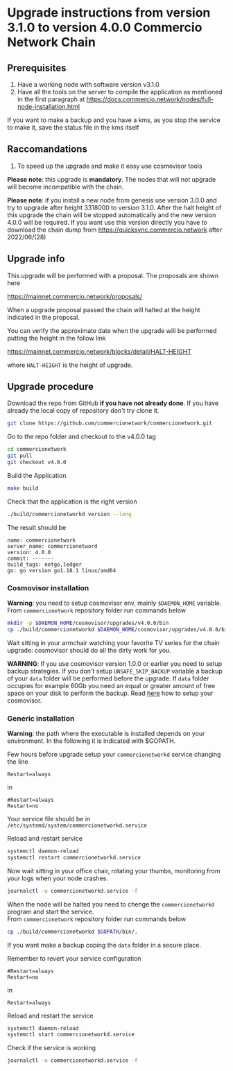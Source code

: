 # Upgrade instructions from version 3.1.0 to version 4.0.0 Commercio Network Chain 

## Prerequisites

1. Have a working node with software version v3.1.0
2. Have all the tools on the server to compile the application as mentioned in the first paragraph at https://docs.commercio.network/nodes/full-node-installation.html

If you want to make a backup and you have a kms, as you stop the service to make it, save the status file in the kms itself 

## Raccomandations

1. To speed up the upgrade and make it easy use cosmovisor tools


**Please note**: this upgrade is **mandatory**. The nodes that will not upgrade will become incompatible with the chain.

**Please note**: if you install a new node from genesis use version 3.0.0 and try to upgrade after height 3318000 to version 3.1.0. After the halt height of this upgrade the chain will be stopped automatically and the new version 4.0.0 will be required. If you want use this version directly you have to download the chain dump from https://quicksync.commercio.network after 2022/06/(28)

## Upgrade info

This upgrade will be performed with a proposal. The proposals are shown here

https://mainnet.commercio.network/proposals/

When a upgrade proposal passed the chain will halted at the height indicated in the proposal.

You can verify the approximate date when the upgrade will be performed putting the height in the follow link

https://mainnet.commercio.network/blocks/detail/HALT-HEIGHT

where `HALT-HEIGHT` is the height of upgrade.


## Upgrade procedure

Download the repo from GitHub **if you have not already done**. If you have already the local copy of repository don't try clone it.

```bash
git clone https://github.com/commercionetwork/commercionetwork.git
```

Go to the repo folder and checkout to the v4.0.0 tag

```bash
cd commercionetwork
git pull
git checkout v4.0.0
```

Build the Application

```bash
make build
```

Check that the application is the right version

```bash
./build/commercionetworkd version --long
```

The result should be

```
name: commercionetwork
server_name: commercionetword
version: 4.0.0
commit: -------
build_tags: netgo,ledger
go: go version go1.18.1 linux/amd64
```


### Cosmovisor installation

**Warning**: you need to setup cosmovisor env, mainly `$DAEMON_HOME` variable.
From `commercionetwork` repository folder run commands below

```bash
mkdir -p $DAEMON_HOME/cosmovisor/upgrades/v4.0.0/bin
cp ./build/commercionetworkd $DAEMON_HOME/cosmovisor/upgrades/v4.0.0/bin/.
```

Wait sitting in your armchair watching your favorite TV series for the chain upgrade: cosmovisor should do all the dirty work for you.

**WARNING**: If you use cosmovisor version 1.0.0 or earlier you need to setup backup strategies. If you don't setup `UNSAFE_SKIP_BACKUP` variable a backup of your `data` folder will be performed before the upgrade. If `data` folder occupies for example 60Gb you need an equal or greater amount of free space on your disk to perform the backup. Read [here](./setup_cosmovisor.md) how to setup your cosmovisor.


### Generic installation


**Warning**: the path where the executable is installed depends on your environment. In the following it is indicated with $GOPATH.

Few hours before upgrade setup your `commercionetworkd` service changing the line

```
Restart=always
```
in
```
#Restart=always
Restart=no
```

Your service file should be in `/etc/systemd/system/commercionetworkd.service`

Reload and restart service
```bash
systemctl daemon-reload
systemctl restart commercionetworkd.service
```

Now wait sitting in your office chair, rotating your thumbs, monitoring from your logs when your node crashes.

```bash
journalctl -u commercionetworkd.service -f
```

When the node will be halted you need to chenge the `commercionetworkd` program and start the service.     
From `commercionetwork` repository folder run commands below

```bash
cp ./build/commercionetworkd $GOPATH/bin/.
```

If you want make a backup coping the `data` folder in a secure place.  

Remember to revert your service configuration

```
#Restart=always
Restart=no
```
in
```
Restart=always
```


Reload and restart the service

```bash
systemctl daemon-reload
systemctl start commercionetworkd.service
```

Check if the service is working

```bash
journalctl -u commercionetworkd.service -f
```


